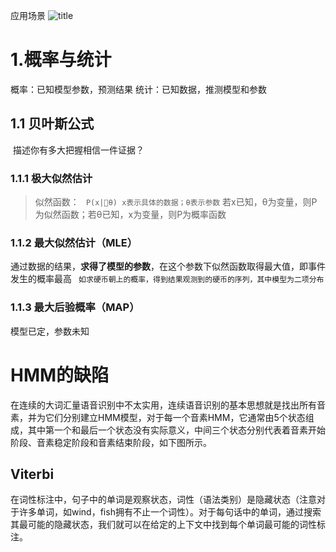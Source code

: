 应用场景
![title](https://i.loli.net/2019/05/25/5ce8eea75b67c76798.jpg)

# 1.概率与统计
概率：已知模型参数，预测结果
统计：已知数据，推测模型和参数
## 1.1 贝叶斯公式
 描述你有多大把握相信一件证据？

### 1.1.1 极大似然估计
>  似然函数：
``` P(x|θ) x表示具体的数据；θ表示参数```
若x已知，θ为变量，则P为似然函数；若θ已知，x为变量，则P为概率函数

### 1.1.2 最大似然估计（MLE）
通过数据的结果，**求得了模型的参数**，在这个参数下似然函数取得最大值，即事件发生的概率最高 ``` 如求硬币朝上的概率，得到结果观测到的硬币的序列，其中模型为二项分布```

### 1.1.3 最大后验概率（MAP）


模型已定，参数未知
# HMM的缺陷
在连续的大词汇量语音识别中不太实用，连续语音识别的基本思想就是找出所有音素，并为它们分别建立HMM模型，对于每一个音素HMM，它通常由5个状态组成，其中第一个和最后一个状态没有实际意义，中间三个状态分别代表着音素开始阶段、音素稳定阶段和音素结束阶段，如下图所示。
## Viterbi
在词性标注中，句子中的单词是观察状态，词性（语法类别）是隐藏状态（注意对于许多单词，如wind，fish拥有不止一个词性）。对于每句话中的单词，通过搜索其最可能的隐藏状态，我们就可以在给定的上下文中找到每个单词最可能的词性标注。

